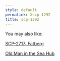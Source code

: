 ```yaml
---
style: default
permalink: Xscp-1292
title: scp-1292
---
```

You may also like:

[SCP-2717: Fatberg](http://scp-wiki.net/scp-2717)

[Old Man in the Sea Hub](http://scp-wiki.net/old-man-in-the-sea-hub)
